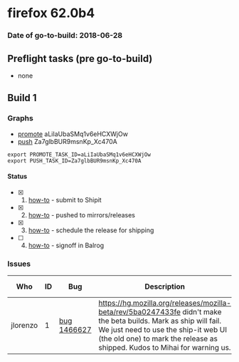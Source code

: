 # firefox 62.0b4

### Date of go-to-build: 2018-06-28

## Preflight tasks (pre go-to-build)
- none

## Build 1  

### Graphs
* [promote](https://tools.taskcluster.net/push-inspector/#/aLiIaUbaSMq1v6eHCXWjOw) aLiIaUbaSMq1v6eHCXWjOw
* [push](https://tools.taskcluster.net/push-inspector/#/Za7glbBUR9msnKp_Xc470A) Za7glbBUR9msnKp_Xc470A
```
export PROMOTE_TASK_ID=aLiIaUbaSMq1v6eHCXWjOw
export PUSH_TASK_ID=Za7glbBUR9msnKp_Xc470A
```


#### Status
- [x] 1.  [how-to](https://wiki.mozilla.org/Release:Release_Automation_on_Mercurial:Starting_a_Release#Submit_to_Ship_It)  - submit to Shipit
- [x] 2.  [how-to](https://github.com/mozilla-releng/releasewarrior-2.0/blob/master/docs/release-promotion/desktop/howto.md#push-artifacts-to-releases-directory)  - pushed to mirrors/releases
- [x] 3.  [how-to](https://github.com/mozilla-releng/releasewarrior-2.0/blob/master/docs/release-promotion/desktop/howto.md#ship-the-release)  - schedule the release for shipping
- [ ] 4.  [how-to](https://github.com/mozilla-releng/releasewarrior-2.0/blob/master/docs/release-promotion/desktop/howto.md#obtain-sign-offs-for-changes)  - signoff in Balrog

### Issues
| Who                 | ID               | Bug                                                                 | Description                | Resolved                | Future Threat                |
| ------------------- | ---------------- | ------------------------------------------------------------------- | -------------------------- | ----------------------- | ---------------------------- |
| jlorenzo  | 1 | [bug 1466627](https://bugzil.la/1466627)        | https://hg.mozilla.org/releases/mozilla-beta/rev/5ba0247433fe didn't make the beta builds. Mark as ship will fail. We just need to use the ship-it web UI (the old one) to mark the release as shipped. Kudos to Mihai for warning us. | False | True |

